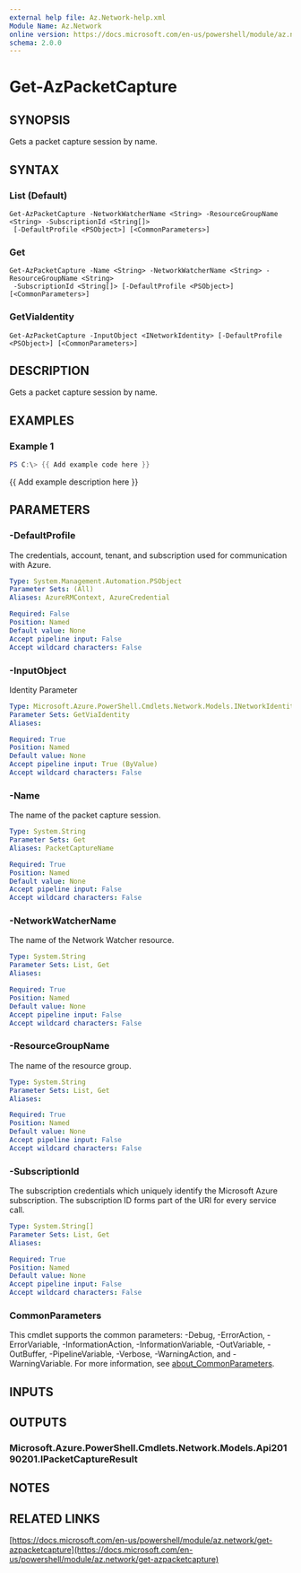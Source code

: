 ```yaml
---
external help file: Az.Network-help.xml
Module Name: Az.Network
online version: https://docs.microsoft.com/en-us/powershell/module/az.network/get-azpacketcapture
schema: 2.0.0
---
```


# Get-AzPacketCapture

## SYNOPSIS
Gets a packet capture session by name.

## SYNTAX

### List (Default)
```
Get-AzPacketCapture -NetworkWatcherName <String> -ResourceGroupName <String> -SubscriptionId <String[]>
 [-DefaultProfile <PSObject>] [<CommonParameters>]
```

### Get
```
Get-AzPacketCapture -Name <String> -NetworkWatcherName <String> -ResourceGroupName <String>
 -SubscriptionId <String[]> [-DefaultProfile <PSObject>] [<CommonParameters>]
```

### GetViaIdentity
```
Get-AzPacketCapture -InputObject <INetworkIdentity> [-DefaultProfile <PSObject>] [<CommonParameters>]
```

## DESCRIPTION
Gets a packet capture session by name.

## EXAMPLES

### Example 1
```powershell
PS C:\> {{ Add example code here }}
```

{{ Add example description here }}

## PARAMETERS

### -DefaultProfile
The credentials, account, tenant, and subscription used for communication with Azure.

```yaml
Type: System.Management.Automation.PSObject
Parameter Sets: (All)
Aliases: AzureRMContext, AzureCredential

Required: False
Position: Named
Default value: None
Accept pipeline input: False
Accept wildcard characters: False
```

### -InputObject
Identity Parameter

```yaml
Type: Microsoft.Azure.PowerShell.Cmdlets.Network.Models.INetworkIdentity
Parameter Sets: GetViaIdentity
Aliases:

Required: True
Position: Named
Default value: None
Accept pipeline input: True (ByValue)
Accept wildcard characters: False
```

### -Name
The name of the packet capture session.

```yaml
Type: System.String
Parameter Sets: Get
Aliases: PacketCaptureName

Required: True
Position: Named
Default value: None
Accept pipeline input: False
Accept wildcard characters: False
```

### -NetworkWatcherName
The name of the Network Watcher resource.

```yaml
Type: System.String
Parameter Sets: List, Get
Aliases:

Required: True
Position: Named
Default value: None
Accept pipeline input: False
Accept wildcard characters: False
```

### -ResourceGroupName
The name of the resource group.

```yaml
Type: System.String
Parameter Sets: List, Get
Aliases:

Required: True
Position: Named
Default value: None
Accept pipeline input: False
Accept wildcard characters: False
```

### -SubscriptionId
The subscription credentials which uniquely identify the Microsoft Azure subscription.
The subscription ID forms part of the URI for every service call.

```yaml
Type: System.String[]
Parameter Sets: List, Get
Aliases:

Required: True
Position: Named
Default value: None
Accept pipeline input: False
Accept wildcard characters: False
```

### CommonParameters
This cmdlet supports the common parameters: -Debug, -ErrorAction, -ErrorVariable, -InformationAction, -InformationVariable, -OutVariable, -OutBuffer, -PipelineVariable, -Verbose, -WarningAction, and -WarningVariable. For more information, see [about_CommonParameters](http://go.microsoft.com/fwlink/?LinkID=113216).

## INPUTS

## OUTPUTS

### Microsoft.Azure.PowerShell.Cmdlets.Network.Models.Api20190201.IPacketCaptureResult
## NOTES

## RELATED LINKS

[https://docs.microsoft.com/en-us/powershell/module/az.network/get-azpacketcapture](https://docs.microsoft.com/en-us/powershell/module/az.network/get-azpacketcapture)

